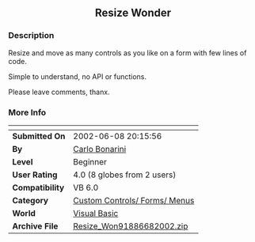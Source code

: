 ﻿<div align="center">

## Resize Wonder


</div>

### Description

Resize and move as many controls as you like on a form with few lines of code.

Simple to understand, no API or functions.

Please leave comments, thanx.
 
### More Info
 


<span>             |<span>
---                |---
**Submitted On**   |2002-06-08 20:15:56
**By**             |[Carlo Bonarini](https://github.com/Planet-Source-Code/PSCIndex/blob/master/ByAuthor/carlo-bonarini.md)
**Level**          |Beginner
**User Rating**    |4.0 (8 globes from 2 users)
**Compatibility**  |VB 6\.0
**Category**       |[Custom Controls/ Forms/  Menus](https://github.com/Planet-Source-Code/PSCIndex/blob/master/ByCategory/custom-controls-forms-menus__1-4.md)
**World**          |[Visual Basic](https://github.com/Planet-Source-Code/PSCIndex/blob/master/ByWorld/visual-basic.md)
**Archive File**   |[Resize\_Won91886682002\.zip](https://github.com/Planet-Source-Code/carlo-bonarini-resize-wonder__1-35620/archive/master.zip)








